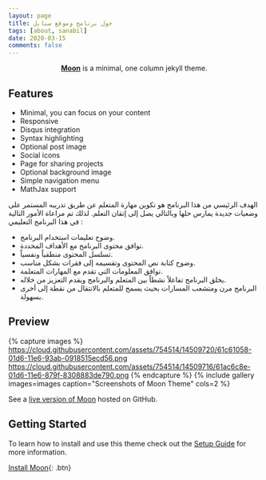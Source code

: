 ```yaml
---
layout: page
title: حول برنامج وموقع سنابل
tags: [about, sanabil]
date: 2020-03-15
comments: false
---
```

    
<center><a href="http://taylantatli.github.io/Moon"><b>Moon</b></a> is a minimal, one column jekyll theme.</center>

## Features
* Minimal, you can focus on your content
* Responsive
* Disqus integration
* Syntax highlighting
* Optional post image
* Social icons
* Page for sharing projects
* Optional background image
* Simple navigation menu
* MathJax support

الهدف الرئيسي من هذا البرنامج هو تكوين مهارة المتعلم عن طريق تدريبه المستمر على وضعيات جديدة يمارس حلها وبالتالي يصل إلى إتقان التعلم.
لذلك تم مراعاة الأمور التالية في هذا البرنامج التعليمي :
* وضوح تعليمات استخدام البرنامج.
* توافق محتوى البرنامج مع الأهداف المحددة.
* تسلسل المحتوى منطقياً ونفسياً.
* وضوح كتابة نص المحتوى وتقسيمه إلى فقرات بشكل مناسب.
* توافق المعلومات التي تقدم مع المهارات المتعلمة.
* يخلق البرنامج تفاعلاً نشطاً بين المتعلم والبرنامج ويقدم التعزيز من خلاله.
* البرنامج مرن ومتشعب المسارات بحيث يسمح للمتعلم بالانتقال من نقطة إلى أخرى بسهولة.

## Preview

{% capture images %}
    https://cloud.githubusercontent.com/assets/754514/14509720/61c61058-01d6-11e6-93ab-0918515ecd56.png
    https://cloud.githubusercontent.com/assets/754514/14509716/61ac6c8e-01d6-11e6-879f-8308883de790.png
{% endcapture %}
{% include gallery images=images caption="Screenshots of Moon Theme" cols=2 %}

See a [live version of Moon](http://taylantatli.github.io/Moon) hosted on GitHub.

## Getting Started

To learn how to install and use this theme check out the [Setup Guide](http://taylantatli.me/Moon/moon-theme/) for more information.
      
[Install Moon](https://github.com/TaylanTatli/Moon){: .btn}

